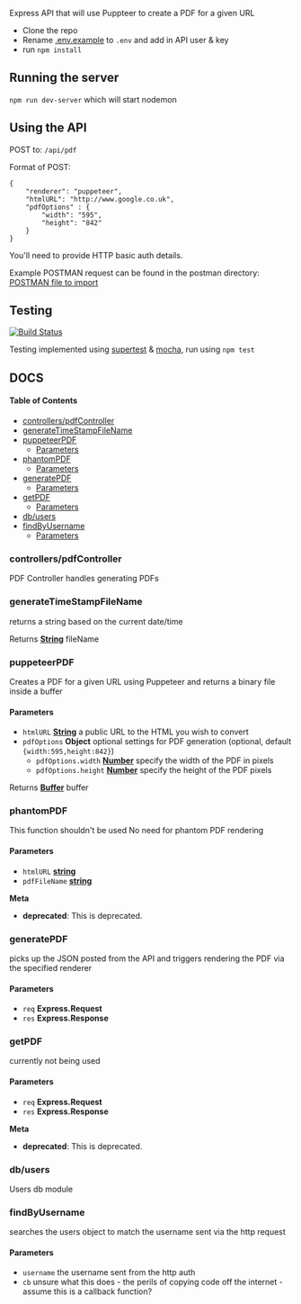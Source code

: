 Express API that will use Puppteer to create a PDF for a given URL

-   Clone the repo
-   Rename [.env.example](.env.example) to `.env` and add in API user & key
-   run `npm install`

## Running the server

`npm run dev-server` which will start nodemon

## Using the API

POST to:
`/api/pdf`

Format of POST:

    {
        "renderer": "puppeteer",
        "htmlURL": "http://www.google.co.uk",
        "pdfOptions" : {
            "width": "595",
            "height": "842"
        }
	}

You'll need to provide HTTP basic auth details.

Example POSTMAN request can be found in the postman directory:
[POSTMAN file to import](postman/PDF.postman_collection.json)

## Testing
[![Build Status](https://travis-ci.org/lukehmu/node-puppeteer.svg?branch=master)](https://travis-ci.org/lukehmu/node-puppeteer)

Testing implemented using [supertest](https://github.com/visionmedia/supertest) & [mocha](https://github.com/mochajs/mocha), run using `npm test`

## DOCS

<!-- Generated by documentation.js. Update this documentation by updating the source code. -->

#### Table of Contents

-   [controllers/pdfController](#controllerspdfcontroller)
-   [generateTimeStampFileName](#generatetimestampfilename)
-   [puppeteerPDF](#puppeteerpdf)
    -   [Parameters](#parameters)
-   [phantomPDF](#phantompdf)
    -   [Parameters](#parameters-1)
-   [generatePDF](#generatepdf)
    -   [Parameters](#parameters-2)
-   [getPDF](#getpdf)
    -   [Parameters](#parameters-3)
-   [db/users](#dbusers)
-   [findByUsername](#findbyusername)
    -   [Parameters](#parameters-4)

### controllers/pdfController

PDF Controller handles generating PDFs

### generateTimeStampFileName

returns a string based on the current date/time

Returns **[String](https://developer.mozilla.org/docs/Web/JavaScript/Reference/Global_Objects/String)** fileName

### puppeteerPDF

Creates a PDF for a given URL using Puppeteer and returns a binary file inside a buffer

#### Parameters

-   `htmlURL` **[String](https://developer.mozilla.org/docs/Web/JavaScript/Reference/Global_Objects/String)** a public URL to the HTML you wish to convert
-   `pdfOptions` **Object** optional settings for PDF generation (optional, default `{width:595,height:842}`)
    -   `pdfOptions.width` **[Number](https://developer.mozilla.org/docs/Web/JavaScript/Reference/Global_Objects/Number)** specify the width of the PDF in pixels
    -   `pdfOptions.height` **[Number](https://developer.mozilla.org/docs/Web/JavaScript/Reference/Global_Objects/Number)** specify the height of the PDF pixels

Returns **[Buffer](https://nodejs.org/api/buffer.html)** buffer

### phantomPDF

This function shouldn't be used
No need for phantom PDF rendering

#### Parameters

-   `htmlURL` **[string](https://developer.mozilla.org/docs/Web/JavaScript/Reference/Global_Objects/String)**
-   `pdfFileName` **[string](https://developer.mozilla.org/docs/Web/JavaScript/Reference/Global_Objects/String)**

**Meta**

-   **deprecated**: This is deprecated.


### generatePDF

picks up the JSON posted from the API and
triggers rendering the PDF via the specified renderer

#### Parameters

-   `req` **Express.Request**
-   `res` **Express.Response**

### getPDF

currently not being used

#### Parameters

-   `req` **Express.Request**
-   `res` **Express.Response**

**Meta**

-   **deprecated**: This is deprecated.


### db/users

Users db module

### findByUsername

searches the users object to match the username sent via the http request

#### Parameters

-   `username`  the username sent from the http auth
-   `cb`  unsure what this does - the perils of copying code off the
    internet - assume this is a callback function?
